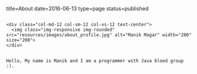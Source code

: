 title=About
date=2016-06-13
type=page
status=published
~~~~~~

<div class="col-md-12 col-sm-12 col-xs-12 text-center">
  <img class="img-responsive img-rounded" src="resources/images/about_profile.jpg" alt="Manik Magar" width="200" size="200">
</div>
  
  
Hello, My name is Manik and I am a programmer with Java blood group :).
